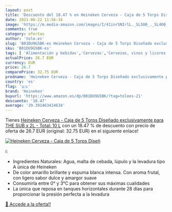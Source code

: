 ```yaml
---
layout: post
title: 'Descuento del 18.47 % en Heineken Cerveza - Caja de 5 Torps Diseñ'
date: 2021-06-22 11:56:34
image: 'https://m.media-amazon.com/images/I/41inrSNIrlL._SL500_._SL400_.jpg'
comments: true
category: ofertas
author: 'tole.es'
slug: 'B01DU9G5BK-es Heineken Cerveza - Caja de 5 Torps Diseñado exclusivamente...'
sku: 'B01DU9G5BK-es'
tags: [ 'Alimentación y bebidas','Cervezas','Cervezas, vinos y licores','cerveza','heineken', ]
actualPrice: 26.7 EUR
currency: EUR
price: 26.7
comparePrice: 32.75 EUR
prodname: 'Heineken Cerveza - Caja de 5 Torps Diseñado exclusivamente para THE SUB x 2L - Total: 10 L'
country: 'es'
flag: '🇪🇸'
brand: 'Heineken'
buyurl: 'https://www.amazon.es/dp/B01DU9G5BK/?tag=tolees-21'
descuento: '18.47'
average: '29.391463414634'
---
```


Tienes [Heineken Cerveza - Caja de 5 Torps Diseñado exclusivamente para THE SUB x 2L - Total: 10 L](https://www.amazon.es/dp/B01DU9G5BK/?tag=tolees-21) con un 18.47 % de descuento con precio de oferta de 26.7 EUR (original: 32.75 EUR) en el siguiente enlace!

[![Heineken Cerveza - Caja de 5 Torps Diseñ](https://m.media-amazon.com/images/I/41inrSNIrlL._SL500_._SL400_.jpg)](https://www.amazon.es/dp/B01DU9G5BK/?tag=tolees-21)

ℹ️:

- Ingredientes Naturales: Agua, malta de cebada, lúpulo y la levadura tipo A única de Heineken
- De color amarillo brillante y espuma blanca intensa. Con aroma frutal, con ligero sabor dulce y amargor suave
- Consumirla entre 0° y 3°C para obtener sus máximas cualidades
- La única que reposa en tanques horizontales durante 28 días para proporcionar la presión perfecta a la levadura

[🛒 Accede a la oferta!!](https://www.amazon.es/dp/B01DU9G5BK/?tag=tolees-21)
